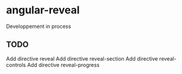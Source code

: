 # angular-reveal

Developpement in process

## TODO

Add directive reveal
Add directive reveal-section
Add directive reveal-controls
Add directive reveal-progress
